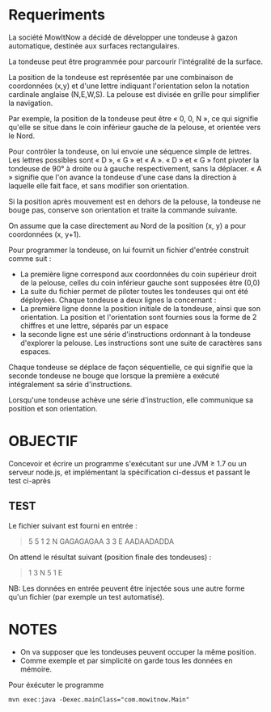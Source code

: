Requeriments
============

La société MowItNow a décidé de développer une tondeuse à gazon automatique, destinée aux surfaces rectangulaires.

La tondeuse peut être programmée pour parcourir l'intégralité de la surface.

La position de la tondeuse est représentée par une combinaison de coordonnées (x,y) et d'une  lettre indiquant l'orientation selon la notation cardinale anglaise 
(N,E,W,S). La pelouse est divisée en grille pour simplifier la navigation. 

Par exemple, la position de la tondeuse peut être « 0, 0, N », ce qui signifie qu'elle se situe dans le coin inférieur gauche de la pelouse, et orientée vers le Nord.

Pour contrôler la tondeuse, on lui envoie une séquence simple de lettres. Les lettres possibles sont « D », « G » et « A ». « D » et « G » font pivoter la tondeuse de 90° à droite ou à gauche 
respectivement, sans la déplacer. « A » signifie que l'on avance la tondeuse d'une case dans la direction à laquelle elle fait face, et sans modifier son orientation.

Si la position après mouvement est en dehors de la pelouse, la tondeuse ne bouge pas, conserve son orientation et traite la commande suivante. 

On assume que la case directement au Nord de la position (x, y) a pour coordonnées (x, y+1).

Pour programmer la tondeuse, on lui fournit un fichier d'entrée construit comme suit :

*  La première ligne correspond aux coordonnées du coin supérieur droit de la pelouse, celles du coin inférieur gauche sont supposées être (0,0)
*  La suite du fichier permet de piloter toutes les tondeuses qui ont été déployées. Chaque tondeuse a deux lignes la concernant :
*  La première ligne donne la position initiale de la tondeuse, ainsi que son orientation. La position et l'orientation sont fournies sous la forme de 2 chiffres 
et une lettre, séparés par un espace
* la seconde ligne est une série d'instructions ordonnant à la tondeuse d'explorer la pelouse. Les instructions sont une suite de caractères sans espaces.

Chaque tondeuse se déplace de façon séquentielle, ce qui signifie que la seconde tondeuse ne bouge que lorsque la première a exécuté intégralement sa série d'instructions.

Lorsqu'une tondeuse achève une série d'instruction, elle communique sa position et son orientation.

OBJECTIF
========

Concevoir et écrire un programme s'exécutant sur une JVM ≥ 1.7 ou un serveur node.js, et implémentant la spécification ci-dessus et passant le test ci-après

TEST
----

Le fichier suivant est fourni en entrée :

> 5 5
  1 2 N
  GAGAGAGAA
  3 3 E
  AADAADADDA

On attend le résultat suivant (position finale des tondeuses) :

> 1 3 N
  5 1 E

NB: Les données en entrée peuvent être injectée sous une autre forme qu'un fichier (par exemple un test automatisé).


NOTES
=====

* On va supposer que les tondeuses peuvent occuper la même position. 
* Comme exemple et par simplicité on garde tous les données en mémoire.

Pour éxécuter le programme 

    mvn exec:java -Dexec.mainClass="com.mowitnow.Main"